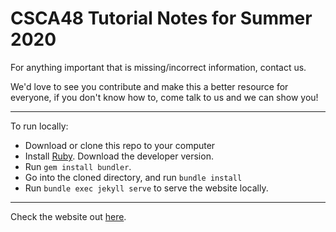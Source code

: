 # CSCA48 Tutorial Notes for Summer 2020

For anything important that is missing/incorrect information, contact us.

We'd love to see you contribute and make this a better resource for everyone, if you don't know how to, come talk to us and we can show you!

---

To run locally:

- Download or clone this repo to your computer
- Install [Ruby](https://www.ruby-lang.org/en/documentation/installation/). Download the developer version.
- Run `gem install bundler`.
- Go into the cloned directory, and run `bundle install`
- Run `bundle exec jekyll serve` to serve the website locally.

---

Check the website out [here](http://mustafaquraish.github.io/A48S20).
